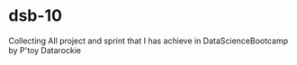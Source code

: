 # dsb-10
Collecting All project and sprint that I has achieve in DataScienceBootcamp by P'toy Datarockie

